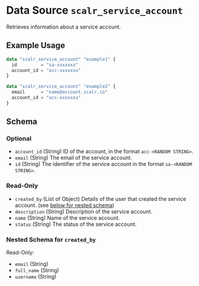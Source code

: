 # Data Source `scalr_service_account`

Retrieves information about a service account.

## Example Usage

```terraform
data "scalr_service_account" "example1" {
  id         = "sa-xxxxxxx"
  account_id = "acc-xxxxxxx"
}

data "scalr_service_account" "example2" {
  email      = "name@account.scalr.io"
  account_id = "acc-xxxxxxx"
}
```

<!-- schema generated by tfplugindocs -->
## Schema

### Optional

- `account_id` (String) ID of the account, in the format `acc-<RANDOM STRING>`.
- `email` (String) The email of the service account.
- `id` (String) The identifier of the service account in the format `sa-<RANDOM STRING>`.

### Read-Only

- `created_by` (List of Object) Details of the user that created the service account. (see [below for nested schema](#nestedatt--created_by))
- `description` (String) Description of the service account.
- `name` (String) Name of the service account.
- `status` (String) The status of the service account.

<a id="nestedatt--created_by"></a>
### Nested Schema for `created_by`

Read-Only:

- `email` (String)
- `full_name` (String)
- `username` (String)
